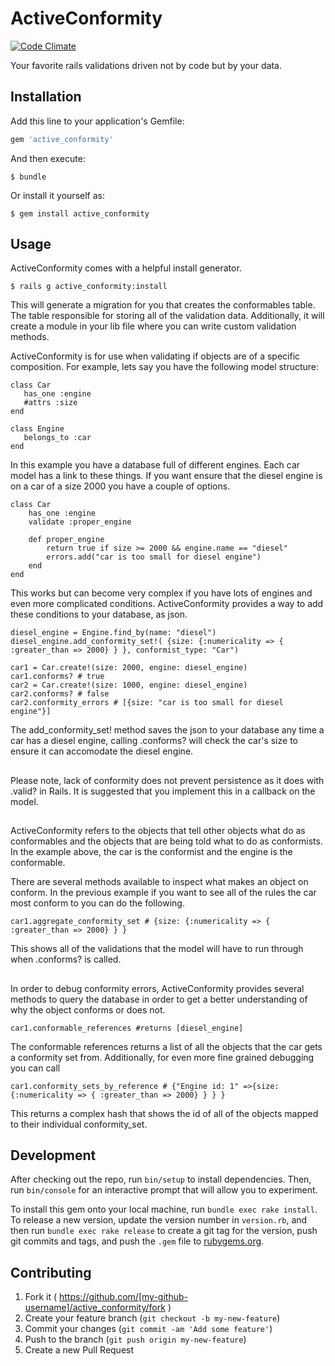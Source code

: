 # ActiveConformity
[![Code Climate](https://codeclimate.com/github/dandlezzz/active_conformity/badges/gpa.svg)](https://codeclimate.com/github/dandlezzz/active_conformity)

Your favorite rails validations driven not by code but by your data.

## Installation

Add this line to your application's Gemfile:

```ruby
gem 'active_conformity'
```

And then execute:

    $ bundle

Or install it yourself as:

    $ gem install active_conformity

## Usage

ActiveConformity comes with a helpful install generator.

	$ rails g active_conformity:install

 This will generate a migration for you that creates the conformables table. The table responsible for storing all of the validation data. Additionally, it will create a module in your lib file where you can write custom validation methods.


 ActiveConformity is for use when validating if objects are of a specific composition.
 For example, lets say you have the following model structure:

 ```
 class Car
 	has_one :engine
 	#attrs :size
 end

 class Engine
 	belongs_to :car
 end
 ```

In this example you have a database full of different engines. Each car model has a link to these things. If you want ensure that the diesel engine is on a car of a size 2000 you have a couple of options.

```
class Car
	has_one :engine
    validate :proper_engine

    def proper_engine
    	return true if size >= 2000 && engine.name == "diesel"
        errors.add("car is too small for diesel engine")
    end
end

```

This works but can become very complex if you have lots of engines and even more complicated conditions. ActiveConformity provides a way to add these conditions to your database, as json.

```
diesel_engine = Engine.find_by(name: "diesel")
diesel_engine.add_conformity_set!( {size: {:numericality => { :greater_than => 2000} } }, conformist_type: "Car")

car1 = Car.create!(size: 2000, engine: diesel_engine)
car1.conforms? # true
car2 = Car.create!(size: 1000, engine: diesel_engine)
car2.conforms? # false
car2.conformity_errors # [{size: "car is too small for diesel engine"}]

```

The add_conformity_set! method saves the json to your database any time  a car has a diesel engine, calling .conforms? will check the car's size to ensure it can accomodate the diesel engine.

##

Please note, lack of conformity does not prevent persistence as it does with .valid? in Rails. It is suggested that you implement this in a callback on the model.

##

ActiveConformity refers to the objects that tell other objects what do as conformables and the objects that are being told what to do as conformists. In the example above, the car is the conformist and the engine is the conformable.

There are several methods available to inspect what makes an object on conform. In the previous example if you want to see all of the rules the car most conform to you can do the following.

```
car1.aggregate_conformity_set # {size: {:numericality => { :greater_than => 2000} } }
```

This shows all of the validations that the model will have to run through when .conforms? is called.

##

In order to debug conformity errors, ActiveConformity provides several methods to query the database in order to get a better understanding of why the object conforms or does not.

```
car1.conformable_references #returns [diesel_engine]
```
The conformable references returns a list of all the objects that the car gets a conformity set from. Additionally, for even more fine grained debugging you can call
```
car1.conformity_sets_by_reference # {"Engine id: 1" =>{size: {:numericality => { :greater_than => 2000} } } }
```
This returns a complex hash that shows the id of all of the objects mapped to their individual conformity_set.

##



## Development

After checking out the repo, run `bin/setup` to install dependencies. Then, run `bin/console` for an interactive prompt that will allow you to experiment.

To install this gem onto your local machine, run `bundle exec rake install`. To release a new version, update the version number in `version.rb`, and then run `bundle exec rake release` to create a git tag for the version, push git commits and tags, and push the `.gem` file to [rubygems.org](https://rubygems.org).

## Contributing

1. Fork it ( https://github.com/[my-github-username]/active_conformity/fork )
2. Create your feature branch (`git checkout -b my-new-feature`)
3. Commit your changes (`git commit -am 'Add some feature'`)
4. Push to the branch (`git push origin my-new-feature`)
5. Create a new Pull Request
